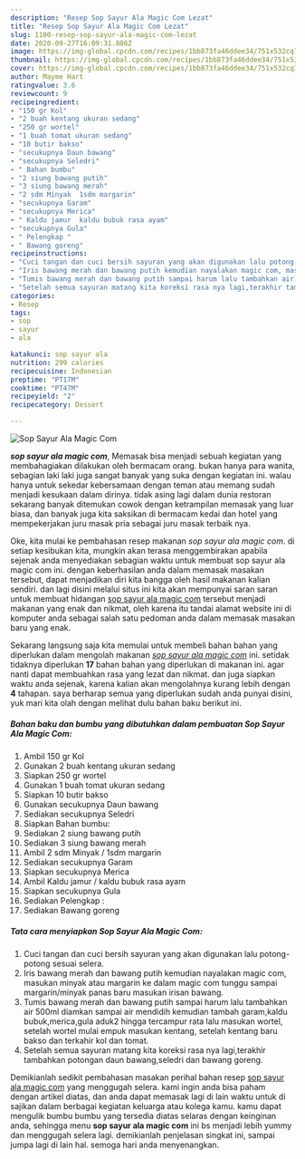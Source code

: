 ```yaml
---
description: "Resep Sop Sayur Ala Magic Com Lezat"
title: "Resep Sop Sayur Ala Magic Com Lezat"
slug: 1100-resep-sop-sayur-ala-magic-com-lezat
date: 2020-09-27T16:09:31.886Z
image: https://img-global.cpcdn.com/recipes/1bb873fa46ddee34/751x532cq70/sop-sayur-ala-magic-com-foto-resep-utama.jpg
thumbnail: https://img-global.cpcdn.com/recipes/1bb873fa46ddee34/751x532cq70/sop-sayur-ala-magic-com-foto-resep-utama.jpg
cover: https://img-global.cpcdn.com/recipes/1bb873fa46ddee34/751x532cq70/sop-sayur-ala-magic-com-foto-resep-utama.jpg
author: Mayme Hart
ratingvalue: 3.6
reviewcount: 9
recipeingredient:
- "150 gr Kol"
- "2 buah kentang ukuran sedang"
- "250 gr wortel"
- "1 buah tomat ukuran sedang"
- "10 butir bakso"
- "secukupnya Daun bawang"
- "secukupnya Seledri"
- " Bahan bumbu"
- "2 siung bawang putih"
- "3 siung bawang merah"
- "2 sdm Minyak  1sdm margarin"
- "secukupnya Garam"
- "secukupnya Merica"
- " Kaldu jamur  kaldu bubuk rasa ayam"
- "secukupnya Gula"
- " Pelengkap "
- " Bawang goreng"
recipeinstructions:
- "Cuci tangan dan cuci bersih sayuran yang akan digunakan lalu potong-potong sesuai selera."
- "Iris bawang merah dan bawang putih kemudian nayalakan magic com, masukan minyak atau margarin ke dalam magic com tunggu sampai margarin/minyak panas baru masukan irisan bawang."
- "Tumis bawang merah dan bawang putih sampai harum lalu tambahkan air 500ml diamkan sampai air mendidih kemudian tambah garam,kaldu bubuk,merica,gula aduk2 hingga tercampur rata lalu masukan wortel, setelah wortel mulai empuk masukan kentang, setelah kentang baru bakso dan terkahir kol dan tomat."
- "Setelah semua sayuran matang kita koreksi rasa nya lagi,terakhir tambahkan potongan daun bawang,seledri dan bawang goreng."
categories:
- Resep
tags:
- sop
- sayur
- ala

katakunci: sop sayur ala 
nutrition: 299 calories
recipecuisine: Indonesian
preptime: "PT17M"
cooktime: "PT47M"
recipeyield: "2"
recipecategory: Dessert

---
```



![Sop Sayur Ala Magic Com](https://img-global.cpcdn.com/recipes/1bb873fa46ddee34/751x532cq70/sop-sayur-ala-magic-com-foto-resep-utama.jpg)

<b><i>sop sayur ala magic com</i></b>, Memasak bisa menjadi sebuah kegiatan yang membahagiakan dilakukan oleh bermacam orang. bukan hanya para wanita, sebagian laki laki juga sangat banyak yang suka dengan kegiatan ini. walau hanya untuk sekedar kebersamaan dengan teman atau memang sudah menjadi kesukaan dalam dirinya. tidak asing lagi dalam dunia restoran sekarang banyak ditemukan cowok dengan ketrampilan memasak yang luar biasa, dan banyak juga kita saksikan di bermacam kedai dan hotel yang mempekerjakan juru masak pria sebagai juru masak terbaik nya.



Oke, kita mulai ke pembahasan resep makanan <i>sop sayur ala magic com</i>. di setiap kesibukan kita, mungkin akan terasa menggembirakan apabila sejenak anda menyediakan sebagian waktu untuk membuat sop sayur ala magic com ini. dengan keberhasilan anda dalam memasak masakan tersebut, dapat menjadikan diri kita bangga oleh hasil makanan kalian sendiri. dan lagi disini melalui situs ini kita akan mempunyai saran saran untuk membuat hidangan <u>sop sayur ala magic com</u> tersebut menjadi makanan yang enak dan nikmat, oleh karena itu tandai alamat website ini di komputer anda sebagai salah satu pedoman anda dalam memasak masakan baru yang enak.


Sekarang langsung saja kita memulai untuk membeli bahan bahan yang diperlukan dalam mengolah makanan <u><i>sop sayur ala magic com</i></u> ini. setidak tidaknya diperlukan <b>17</b> bahan bahan yang diperlukan di makanan ini. agar nanti dapat membuahkan rasa yang lezat dan nikmat. dan juga siapkan waktu anda sejenak, karena kalian akan mengolahnya kurang lebih dengan <b>4</b> tahapan. saya berharap semua yang diperlukan sudah anda punyai disini, yuk mari kita olah dengan melihat dulu bahan baku berikut ini.

<!--inarticleads1-->

##### Bahan baku dan bumbu yang dibutuhkan dalam pembuatan Sop Sayur Ala Magic Com:

1. Ambil 150 gr Kol
1. Gunakan 2 buah kentang ukuran sedang
1. Siapkan 250 gr wortel
1. Gunakan 1 buah tomat ukuran sedang
1. Siapkan 10 butir bakso
1. Gunakan secukupnya Daun bawang
1. Sediakan secukupnya Seledri
1. Siapkan  Bahan bumbu:
1. Sediakan 2 siung bawang putih
1. Sediakan 3 siung bawang merah
1. Ambil 2 sdm Minyak / 1sdm margarin
1. Sediakan secukupnya Garam
1. Siapkan secukupnya Merica
1. Ambil  Kaldu jamur / kaldu bubuk rasa ayam
1. Siapkan secukupnya Gula
1. Sediakan  Pelengkap :
1. Sediakan  Bawang goreng




<!--inarticleads2-->

##### Tata cara menyiapkan Sop Sayur Ala Magic Com:

1. Cuci tangan dan cuci bersih sayuran yang akan digunakan lalu potong-potong sesuai selera.
1. Iris bawang merah dan bawang putih kemudian nayalakan magic com, masukan minyak atau margarin ke dalam magic com tunggu sampai margarin/minyak panas baru masukan irisan bawang.
1. Tumis bawang merah dan bawang putih sampai harum lalu tambahkan air 500ml diamkan sampai air mendidih kemudian tambah garam,kaldu bubuk,merica,gula aduk2 hingga tercampur rata lalu masukan wortel, setelah wortel mulai empuk masukan kentang, setelah kentang baru bakso dan terkahir kol dan tomat.
1. Setelah semua sayuran matang kita koreksi rasa nya lagi,terakhir tambahkan potongan daun bawang,seledri dan bawang goreng.




Demikianlah sedikit pembahasan masakan perihal bahan resep <u>sop sayur ala magic com</u> yang menggugah selera. kami ingin anda bisa paham dengan artikel diatas, dan anda dapat memasak lagi di lain waktu untuk di sajikan dalam berbagai kegiatan keluarga atau kolega kamu. kamu dapat mengulik bumbu bumbu yang tersedia diatas selaras dengan keinginan anda, sehingga menu <b>sop sayur ala magic com</b> ini bs menjadi lebih yummy dan menggugah selera lagi. demikianlah penjelasan singkat ini, sampai jumpa lagi di lain hal. semoga hari anda menyenangkan.
